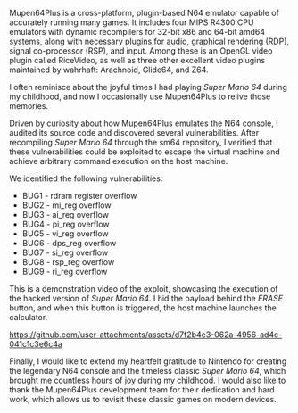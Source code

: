 Mupen64Plus is a cross-platform, plugin-based N64 emulator capable of accurately running many games. It includes four MIPS R4300 CPU emulators with dynamic recompilers for 32-bit x86 and 64-bit amd64 systems, along with necessary plugins for audio, graphical rendering (RDP), signal co-processor (RSP), and input. Among these is an OpenGL video plugin called RiceVideo, as well as three other excellent video plugins maintained by wahrhaft: Arachnoid, Glide64, and Z64.

I often reminisce about the joyful times I had playing *Super Mario 64* during my childhood, and now I occasionally use Mupen64Plus to relive those memories.

Driven by curiosity about how Mupen64Plus emulates the N64 console, I audited its source code and discovered several vulnerabilities. After recompiling *Super Mario 64* through the sm64 repository, I verified that these vulnerabilities could be exploited to escape the virtual machine and achieve arbitrary command execution on the host machine.

We identified the following vulnerabilities:

- BUG1 - rdram register overflow
- BUG2 - mi_reg overflow
- BUG3 - ai_reg overflow
- BUG4 - pi_reg overflow
- BUG5 - vi_reg overflow
- BUG6 - dps_reg overflow
- BUG7 - si_reg overflow
- BUG8 - rsp_reg overflow
- BUG9 - ri_reg overflow

This is a demonstration video of the exploit, showcasing the execution of the hacked version of *Super Mario 64*. I hid the payload behind the *ERASE* button, and when this button is triggered, the host machine launches the calculator.

https://github.com/user-attachments/assets/d7f2b4e3-062a-4956-ad4c-041c1c3e6c4a

Finally, I would like to extend my heartfelt gratitude to Nintendo for creating the legendary N64 console and the timeless classic *Super Mario 64*, which brought me countless hours of joy during my childhood. I would also like to thank the Mupen64Plus development team for their dedication and hard work, which allows us to revisit these classic games on modern devices.
